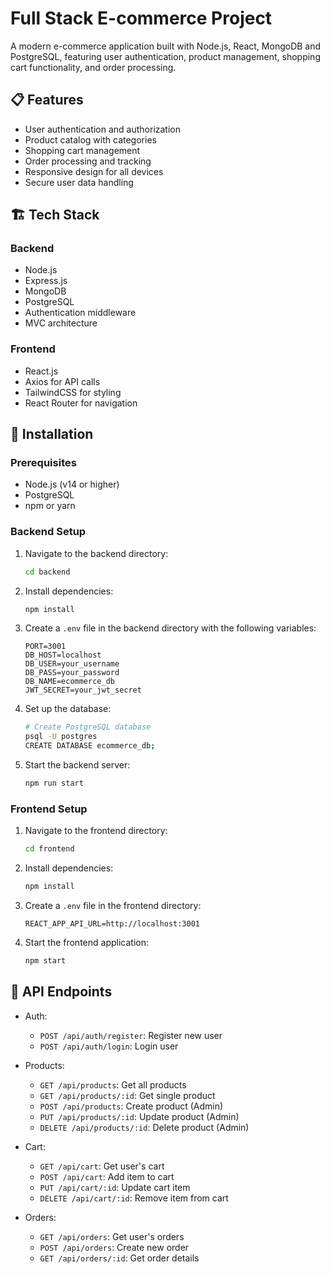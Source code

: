 # Full Stack E-commerce Project

A modern e-commerce application built with Node.js, React, MongoDB and PostgreSQL, featuring user authentication, product management, shopping cart functionality, and order processing.

## 📋 Features

- User authentication and authorization
- Product catalog with categories
- Shopping cart management
- Order processing and tracking
- Responsive design for all devices
- Secure user data handling

## 🏗️ Tech Stack

### Backend
- Node.js
- Express.js
- MongoDB
- PostgreSQL
- Authentication middleware
- MVC architecture

### Frontend
- React.js
- Axios for API calls
- TailwindCSS for styling
- React Router for navigation

## 🚀 Installation

### Prerequisites
- Node.js (v14 or higher)
- PostgreSQL
- npm or yarn

### Backend Setup
1. Navigate to the backend directory:
   ```bash
   cd backend
   ```

2. Install dependencies:
   ```bash
   npm install
   ```

3. Create a `.env` file in the backend directory with the following variables:
   ```env
   PORT=3001
   DB_HOST=localhost
   DB_USER=your_username
   DB_PASS=your_password
   DB_NAME=ecommerce_db
   JWT_SECRET=your_jwt_secret
   ```

4. Set up the database:
   ```bash
   # Create PostgreSQL database
   psql -U postgres
   CREATE DATABASE ecommerce_db;
   ```

5. Start the backend server:
   ```bash
   npm run start
   ```

### Frontend Setup
1. Navigate to the frontend directory:
   ```bash
   cd frontend
   ```

2. Install dependencies:
   ```bash
   npm install
   ```

3. Create a `.env` file in the frontend directory:
   ```env
   REACT_APP_API_URL=http://localhost:3001
   ```

4. Start the frontend application:
   ```bash
   npm start
   ```

## 🔑 API Endpoints

- Auth:
  - `POST /api/auth/register`: Register new user
  - `POST /api/auth/login`: Login user

- Products:
  - `GET /api/products`: Get all products
  - `GET /api/products/:id`: Get single product
  - `POST /api/products`: Create product (Admin)
  - `PUT /api/products/:id`: Update product (Admin)
  - `DELETE /api/products/:id`: Delete product (Admin)

- Cart:
  - `GET /api/cart`: Get user's cart
  - `POST /api/cart`: Add item to cart
  - `PUT /api/cart/:id`: Update cart item
  - `DELETE /api/cart/:id`: Remove item from cart

- Orders:
  - `GET /api/orders`: Get user's orders
  - `POST /api/orders`: Create new order
  - `GET /api/orders/:id`: Get order details

